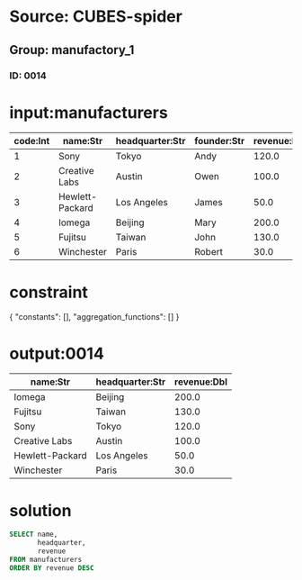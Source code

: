 # Source: CUBES-spider
## Group: manufactory_1
### ID: 0014

# input:manufacturers

| code:Int | name:Str | headquarter:Str | founder:Str | revenue:Dbl |
|---|---|---|---|---|
| 1 | Sony | Tokyo | Andy | 120.0 |
| 2 | Creative Labs | Austin | Owen | 100.0 |
| 3 | Hewlett-Packard | Los Angeles | James | 50.0 |
| 4 | Iomega | Beijing | Mary | 200.0 |
| 5 | Fujitsu | Taiwan | John | 130.0 |
| 6 | Winchester | Paris | Robert | 30.0 |

# constraint

{
  "constants": [],
  "aggregation_functions": []
}

# output:0014

| name:Str | headquarter:Str | revenue:Dbl |
|---|---|---|
| Iomega | Beijing | 200.0 |
| Fujitsu | Taiwan | 130.0 |
| Sony | Tokyo | 120.0 |
| Creative Labs | Austin | 100.0 |
| Hewlett-Packard | Los Angeles | 50.0 |
| Winchester | Paris | 30.0 |

# solution

```sql
SELECT name,
       headquarter,
       revenue
FROM manufacturers
ORDER BY revenue DESC
```

